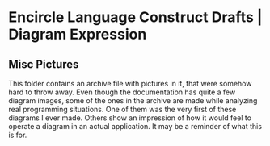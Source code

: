 ﻿Encircle Language Construct Drafts | Diagram Expression
=====================================================

Misc Pictures
-------------

This folder contains an archive file with pictures in it, that were somehow hard to throw away. Even though the documentation has quite a few diagram images, some of the ones in the archive are made while analyzing real programming situations. One of them was the very first of these diagrams I ever made. Others show an impression of how it would feel to operate a diagram in an actual application. It may be a reminder of what this is for.